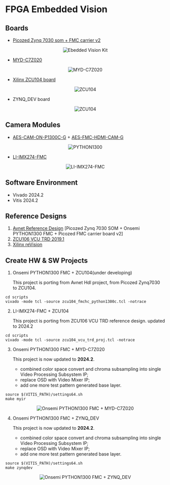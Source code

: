 # FPGA Embedded Vision
## Boards
* [Picozed Zynq 7030 som + FMC carrier v2](http://zedboard.org/product/picozed-fmc-carrier-card-v2)

<p align="center">
<img src="pictures/AES-PZ-EMBV-KIT-G-front_small.png" title="Ebedded Vision Kit" />
</p>

* [MYD-C7Z020](http://www.myir-tech.com/product/myd_C7Z010_20.htm)

<p align="center">
<img title="MYD-C7Z020" src="pictures/MYD-C7Z010_20_2.png" />
</p>

* [Xilinx ZCU104 board](https://www.xilinx.com/products/boards-and-kits/zcu104.html)

<p align="center">
<img title="ZCU104" src="pictures/zcu104.png" />
</p>

* ZYNQ_DEV board
<p align="center">
<img title="ZCU104" src="pictures/zynq_dev.png" />
</p>

## Camera Modules
* [AES-CAM-ON-P1300C-G](https://www.avnet.com/shop/us/products/avnet-engineering-services/aes-cam-on-p1300c-g-3074457345635221618/) + [AES-FMC-HDMI-CAM-G](https://www.avnet.com/shop/us/products/avnet-engineering-services/aes-fmc-hdmi-cam-g-3074457345635221625/)

<p align="center">
<img src="pictures/AES-FMC-HDMI-CAM-G-front-angle-onsmi-highres_web.png" title="PYTHON1300"/>
</p>

* [LI-IMX274-FMC](https://leopardimaging.com/product/csi-2-mipi-modules-i-pex/li-imx274mipi-fmc/)

<p align="center">
<img src="pictures/li-imx274-fmc.png" title="LI-IMX274-FMC" />
</p>

## Software Environment
* Vivado 2024.2
* Vitis 2024.2

## Reference Designs
1. [Avnet Reference Design](https://github.com/Avnet/hdl) [Picozed Zynq  7030 SOM + Onsemi PYTHON1300 FMC + Picozed FMC carrier board v2]
2. [ZCU106 VCU TRD 2019.1](https://xilinx-wiki.atlassian.net/wiki/spaces/A/pages/112230447/Zynq+UltraScale+MPSoC+VCU+TRD+2019.1)
3. [Xilinx reVision](https://github.com/Xilinx/reVISION-Getting-Started-Guide)
## Create HW & SW Projects
1. Onsemi PYTHON1300 FMC + ZCU104(under developing)

   This project is porting from Avnet Hdl project, from Picozed Zynq7030 to ZCU104.
```shell
cd scripts
vivado -mode tcl -source zcu104_fmchc_python1300c.tcl -notrace
```
2. LI-IMX274-FMC + ZCU104

    This project is porting from ZCU106 VCU TRD reference design.
    updated to 2024.2
```shell
cd scripts
vivado -mode tcl -source zcu104_vcu_trd_proj.tcl -notrace
```
3. Onsemi PYTHON1300 FMC + MYD-C7Z020

   This project is now updated to **2024.2**.
   - combined color space convert and chroma subsampling into single Video Processing Subsystem IP;
   - replace OSD with Video Mixer IP;
   - add one more test pattern generated base layer.

```shell
source $(VITIS_PATH)/settings64.sh
make myir
```

<p align="center">
<img title="Onsemi PYTHON1300 FMC + MYD-C7Z020" src="pictures/myir7020_fmchc_python1300c.jpeg" />
</p>

4. Onsemi PYTHON1300 FMC + ZYNQ_DEV

   This project is now updated to **2024.2**.
   - combined color space convert and chroma subsampling into single Video Processing Subsystem IP;
   - replace OSD with Video Mixer IP;
   - add one more test pattern generated base layer.

```shell
source $(VITIS_PATH)/settings64.sh
make zynqdev
```

<p align="center">
<img title="Onsemi PYTHON1300 FMC + ZYNQ_DEV" src="pictures/zynq_dev_fmchc_python1300c.jpg" />
</p>
